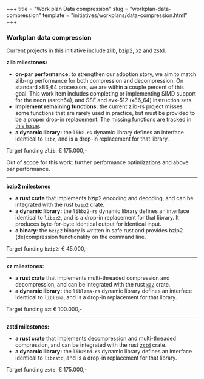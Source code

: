 +++
title = "Work plan Data compression"
slug = "workplan-data-compression"
template = "initiatives/workplans/data-compression.html"
+++

### Workplan data compression

Current projects in this initiative include zlib, bzip2, xz and zstd.

**zlib milestones:**

- **on-par performance:** to strengthen our adoption story, we aim to match zlib-ng performance for both compression and decompression. On standard x86_64 processors, we are within a couple percent of this goal. This work item includes completing or implementing SIMD support for the neon (aarch64), and SSE and avx-512 (x86_64) instruction sets.
- **implement remaining functions:** the current zlib-rs project misses some functions that are rarely used in practice, but must be provided to be a proper drop-in replacement. The missing functions are tracked in [this issue](https://github.com/memorysafety/zlib-rs/issues/49).
- **a dynamic library:** the `libz-rs` dynamic library defines an interface identical to `libz`, and is a drop-in replacement for that library.

Target funding `zlib`: &euro; 175.000,-

Out of scope for this work: further performance optimizations and above par performance.

---

**bzip2 milestones**

- **a rust crate** that implements bzip2 encoding and decoding, and can be integrated with the rust [`bzip2`](https://crates.io/crates/bzip2) crate.
- **a dynamic library:** the `libbz2-rs` dynamic library defines an interface identical to `libbz2`, and is a drop-in replacement for that library. It produces byte-for-byte identical output for identical input.
- **a binary**: the `bzip2` binary is written in safe rust and provides bzip2 (de)compression functionality on the command line. 

Target funding `bzip2`: &euro; 45.000,-

---

**xz milestones:**

- **a rust crate** that implements multi-threaded compression and decompression, and can be integrated with the rust [`xz2`](https://crates.io/crates/xz2) crate.
- **a dynamic library:** the `liblzma-rs` dynamic library defines an interface identical to `liblzma`, and is a drop-in replacement for that library. 

Target funding `xz`: &euro; 100.000,-

---

**zstd milestones:**

- **a rust crate** that implements decompression and multi-threaded compression, and can be integrated with the rust [`zstd`](https://crates.io/crates/zstd) crate.
- **a dynamic library:** the `libzstd-rs` dynamic library defines an interface identical to `libzstd`, and is a drop-in replacement for that library. 

Target funding `zstd`: &euro; 175.000,-

